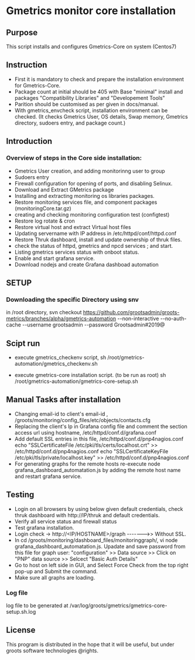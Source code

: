 
# Gmetrics monitor core installation

## Purpose

 This script installs and configures Gmetrics-Core on system (Centos7)

## Instruction 

* First it is mandatory to check and prepare the installation environment for Gmetrics-Core. 
* Package count at initial should be 405 with Base "minimal" install and packages "Compatibility Libraries" and "Developement Tools"
* Parition should be customised as per given in docs/manual.
* With gmetrics_envcheck script, installation environment can be checked. (It checks Gmetrics User, OS details, Swap memory, Gmetrics directory, sudoers entry, and package count.)


## Introduction

### Overview of steps in the Core side installation:

* Gmetrics User creation, and adding monitorinng user to group 
* Sudoers entry
* Firewall configuration for opening of ports, and disabling Selinux.
* Download and Extract GMetrics package
* Installing and extracting monitoring os libraries packages.
* Restore monitoring services file, and component packages (monitoringCore.tar.gz)
* creating and checking monitoring configuration test (configtest)
* Restore log rotate & cron
* Restore virtual host and extract Virtual host files
* Updating servername with IP address in /etc/httpd/conf/httpd.conf
* Restore Thruk dashboard, install and update ownership of thruk files.
* check the status of httpd, gmetrics and npcd services ; and start.
* Listing gmetrics services status with onboot status.
* Enable and start grafana service. 
* Download nodejs and create Grafana dashboad automation


## SETUP

### Downloading the specific Directory using snv 

 in /root directory, 
 svn checkout https://github.com/grootsadmin/groots-metrics/branches/alpha/gmetrics-automation  --non-interactive --no-auth-cache --username grootsadmin --password  Grootsadmin#2019@
 

## Scipt run 

* execute gmetrics_checkenv script,
  sh /root/gmetrics-automation/gmetrics_checkenv.sh

* execute gmetrics-core installation script. (to be run as root) 
  sh /root/gmetrics-automation/gmetrics-core-setup.sh


## Manual Tasks after installation

* Changing email-id to client's email-id , /groots/monitoring/config_files/etc/objects/contacts.cfg
* Replacing the client's Ip in Grafana config file and comment the section access url using hostname, /etc/httpd/conf.d/grafana.conf
* Add default SSL entries in this file, /etc/httpd/conf.d/pnp4nagios.conf
  echo "SSLCertificateFile /etc/pki/tls/certs/localhost.crt" >> /etc/httpd/conf.d/pnp4nagios.conf
  echo "SSLCertificateKeyFile /etc/pki/tls/private/localhost.key" >> /etc/httpd/conf.d/pnp4nagios.conf
* For generating graphs for the remote hosts re-execute node grafana_dashboard_automatation.js by adding the remote host name and restart grafana service. 

## Testing

* Login on all browsers by using below given default credentials, check thruk dashboard with http://IP/thruk and default credentials. 
* Verify all service status and firewall status
* Test grafana installation.
* Login check -> http://<IP/HOSTNAME>/graph   ------->> Without SSL.
* In cd /groots/monitoring/dashboard_files/monitoringgraph/, vi node grafana_dashboard_automatation.js.
  Upadate and save password from this file for graph user: "configuration" >> Data source >> Click on "PNP" data source >> Selcect "Basic Auth Details"
* Go to host on left side in GUI, and Select Force Check from the top right pop-up and Submit the command.
* Make sure all graphs are loading. 


### Log file 

log file to be generated at /var/log/groots/gmetrics/gmetrics-core-setup.sh.log


## License
 This program is distributed in the hope that it will be useful,
 but under groots software technologies @rights.


